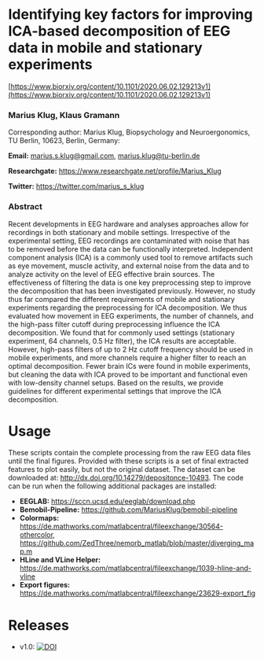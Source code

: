 # Identifying key factors for improving ICA-based decomposition of EEG data in mobile and stationary experiments 

[https://www.biorxiv.org/content/10.1101/2020.06.02.129213v1](https://www.biorxiv.org/content/10.1101/2020.06.02.129213v1)

### Marius Klug, Klaus Gramann

Corresponding author: Marius Klug, Biopsychology and Neuroergonomics, TU Berlin, 10623, Berlin, Germany:

**Email:** marius.s.klug@gmail.com, marius.klug@tu-berlin.de

**Researchgate:** https://www.researchgate.net/profile/Marius_Klug

**Twitter:** https://twitter.com/marius_s_klug


### Abstract
Recent developments in EEG hardware and analyses approaches allow for recordings in both stationary and mobile settings. Irrespective of the experimental setting, EEG recordings are contaminated with noise that has to be removed before the data can be functionally interpreted. Independent component analysis (ICA) is a commonly used tool to remove artifacts such as eye movement, muscle activity, and external noise from the data and to analyze activity on the level of EEG effective brain sources. The effectiveness of filtering the data is one key preprocessing step to improve the decomposition that has been investigated previously. However, no study thus far compared the different requirements of mobile and stationary experiments regarding the preprocessing for ICA decomposition. We thus evaluated how movement in EEG experiments, the number of channels, and the high-pass filter cutoff during preprocessing influence the ICA decomposition. We found that for commonly used settings (stationary experiment, 64 channels, 0.5 Hz filter), the ICA results are acceptable. However, high-pass filters of up to 2 Hz cutoff frequency should be used in mobile experiments, and more channels require a higher filter to reach an optimal decomposition. Fewer brain ICs were found in mobile experiments, but cleaning the data with ICA proved to be important and functional even with low-density channel setups. Based on the results, we provide guidelines for different experimental settings that improve the ICA decomposition.


# Usage
These scripts contain the complete processing from the raw EEG data files until the final figures. Provided with these scripts is a set of final extracted features to plot easily, but not the original dataset. The dataset can be downloaded at: http://dx.doi.org/10.14279/depositonce-10493. The code can be run when the following additional packages are installed:

* **EEGLAB:** https://sccn.ucsd.edu/eeglab/download.php
* **Bemobil-Pipeline:** https://github.com/MariusKlug/bemobil-pipeline
* **Colormaps:** https://de.mathworks.com/matlabcentral/fileexchange/30564-othercolor, https://github.com/ZedThree/nemorb_matlab/blob/master/diverging_map.m
* **HLine and VLine Helper:** https://de.mathworks.com/matlabcentral/fileexchange/1039-hline-and-vline
* **Export figures:** https://de.mathworks.com/matlabcentral/fileexchange/23629-export_fig

# Releases
* v1.0: [![DOI](https://zenodo.org/badge/283487746.svg)](https://zenodo.org/badge/latestdoi/283487746)

